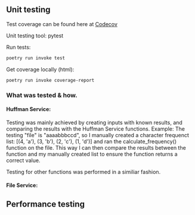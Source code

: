 ## Unit testing

Test coverage can be found here at [Codecov](https://app.codecov.io/gh/VoxBorealis/text_compressor_tira)

Unit testing tool: pytest

Run tests:
```bash
poetry run invoke test
```

Get coverage locally (html):
```
poetry run invoke coverage-report
```

### What was tested & how.

#### Huffman Service:

Testing was mainly achieved by creating inputs with known results, and comparing the results with the Huffman Service functions.
Example: The testing "file" is "aaaabbbccd", so I manually created a character frequenct list: [(4, 'a'), (3, 'b'), (2, 'c'), (1, 'd')] and ran the calculate_frequency() function on the file. This way I can then compare the results between the function and my manually created list to ensure the function returns a correct value. 

Testing for other functions was performed in a similiar fashion.

#### File Service:


## Performance testing